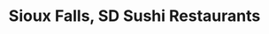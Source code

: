 ---
layout: city
title: Sioux Falls, SD Sushi Restaurants
permalink: /south-dakota/sioux-falls/
stateAbbr: SD
stateName: South Dakota
cityName: Sioux Falls
---